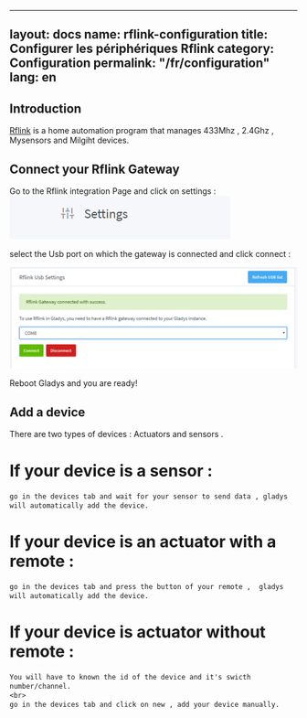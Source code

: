 
---
layout: docs
name: rflink-configuration
title: Configurer les périphériques Rflink
category: Configuration
permalink: "/fr/configuration"
lang: en
---

## Introduction

[Rflink](http://www.rflink.nl/blog2/) is a home automation program that manages 433Mhz , 2.4Ghz , Mysensors and Milgiht devices.

## Connect your Rflink Gateway

Go to the Rflink integration Page and click on settings :
<br>
<img src="/assets/image/configuration/rflink/settings.PNG" alt="Settings" class="img-responsive" />


select the Usb port on which the gateway is connected and click connect : 

<img src="/assets/image/configuration/rflink/port.PNG" alt="Port selection" class="img-responsive" />


Reboot Gladys and you are ready!



## Add a device

There are two types of devices : Actuators and sensors .

# If your device is a sensor : 
	go in the devices tab and wait for your sensor to send data , gladys will automatically add the device.
	
# If your device is an actuator with a remote : 
	go in the devices tab and press the button of your remote ,  gladys will automatically add the device.
	
# If your device is actuator without remote : 
	You will have to known the id of the device and it's swicth number/channel.
	<br>
	go in the devices tab and click on new , add your device manually.

